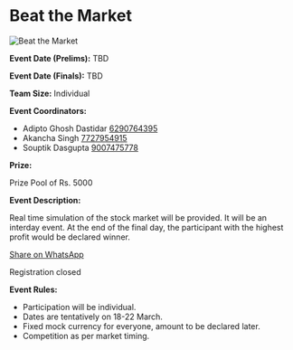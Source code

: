 # Beat the Market

![Beat the Market](https://srijanju.in/images/events/BeatMarket.png)

**Event Date (Prelims):** TBD

**Event Date (Finals):** TBD

**Team Size:** Individual

**Event Coordinators:**

- Adipto Ghosh Dastidar [6290764395](tel:6290764395)
- Akancha Singh [7727954915](tel:7727954915)
- Souptik Dasgupta [9007475778](tel:9007475778)

**Prize:**

Prize Pool of Rs. 5000

**Event Description:**

Real time simulation of the stock market will be provided. It will be an interday event. At the end of the final day, the participant with the highest profit would be declared winner.

[Share on WhatsApp](https://wa.me/?text=Check%20out%20this%20event%3A%20Beat%20the%20Market%0A%0A%20Real%20time%20simulation%20of%20the%20stock%20market%20will%20be%20provided.%20It%20will%20be%20an%20interday%20event.%20At%20the%20end%20of%20the%20final%20day%2C%20the%20participant%20with%20the%20highest%20profit%20would%20be%20declared%20winner.%0A%0AHead%20over%20to%3A%20https%3A%2F%2Fsrijanju.in%2Fevents%2Fbeat-the-market%20for%20exploring%20it!)

Registration closed

**Event Rules:**

- Participation will be individual.
- Dates are tentatively on 18-22 March.
- Fixed mock currency for everyone, amount to be declared later.
- Competition as per market timing.